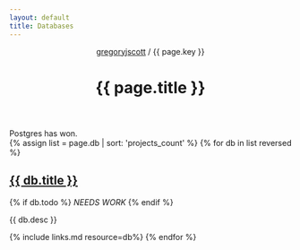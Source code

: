 ```yaml
---
layout: default
title: Databases
---
```


<header>
  <nav>
    <a href="/">gregoryjscott</a> / {{ page.key }}
  </nav>

  <h1>{{ page.title }}</h1>
</header>

<section markdown="1">
Postgres has won.
</section>

<section>
{% assign list = page.db | sort: 'projects_count' %}
{% for db in list reversed %}
  <h1><a href="{{ db.url }}">{{ db.title }}</a></h1>

  {% if db.todo %} *NEEDS WORK* {% endif %}

  <p>{{ db.desc }}</p>

  {% include links.md resource=db%}
{% endfor %}
</section>
